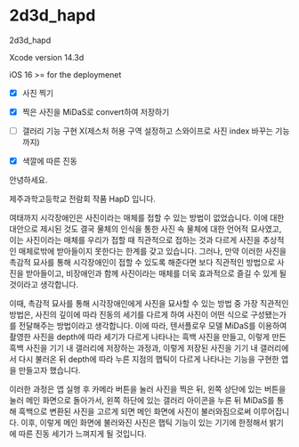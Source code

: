 # 2d3d_hapd
2d3d_hapd

Xcode version 14.3d 

iOS 16 >= for the deploymenet

- [x] 사진 찍기
- [x] 찍은 사진을 MiDaS로 convert하여 저장하기
- [ ] 갤러리 기능 구현 X(제스처 허용 구역 설정하고 스와이프로 사진 index 바꾸는 기능까지)
- [x] 색깔에 따른 진동



안녕하세요.

제주과학고등학교 전람회 작품 HapD 입니다.


여태까지 시각장애인은 사진이라는 매체를 접할 수 있는 방법이 없었습니다. 이에 대한 대안으로 제시된 것도 결국 물체의 인식을 통한 사진 속 물체에 대한 언어적 묘사였고, 이는 사진이라는 매체를 우리가 접할 때 직관적으로 접하는 것과 다르게 사진을 추상적인 매체로밖에 받아들이지 못한다는 한계를 갖고 있습니다. 그러나, 만약 이러한 사진을 촉감적 묘사를 통해 시각장애인이 접할 수 있도록 해준다면 보다 직관적인 방법으로 사진을 받아들이고, 비장애인과 함께 사진이라는 매체를 더욱 효과적으로 즐길 수 있게 될 것이라고 생각합니다.


이때, 촉감적 묘사를 통해 시각장애인에게 사진을 묘사할 수 있는 방법 중 가장 직관적인 방법은, 사진의 깊이에 따라 진동의 세기를 다르게 하여 사진이 어떤 식으로 구성됐는가를 전달해주는 방법이라고 생각합니다. 이에 따라, 텐서플로우 모델 MiDaS를 이용하여 촬영한 사진을 depth에 따라 세기가 다르게 나타나는 흑백 사진을 만들고, 이렇게 만든 흑백 사진을 기기 내 갤러리에 저장하는 과정과, 이렇게 저장된 사진을 기기 내 갤러리에서 다시 불러온 뒤 depth에 따라 누른 지점의 햅틱이 다르게 나타나는 기능을 구현한 앱을 만들고자 했습니다.


이러한 과정은 앱 실행 후 카메라 버튼을 눌러 사진을 찍은 뒤, 왼쪽 상단에 있는 버튼을 눌러 메인 화면으로 돌아가서, 왼쪽 하단에 있는 갤러리 아이콘을 누른 뒤 MiDaS를 통해 흑백으로 변환된 사진을 고르게 되면 메인 화면에 사진이 불러와짐으로써 이루어집니다. 이후, 이렇게 메인 화면에 불러와진 사진은 햅틱 기능이 있는 기기에 한정해서 밝기에 따른 진동 세기가 느껴지게 될 것입니다.
